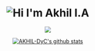 <h1 align="center">
  <img alt="Hi I'm Akhil I.A" title="Hi" src="http://readme-typing-svg.herokuapp.com?color=%2335CD75&size=30&lines=Hi%2C+I'm+Akhil+I.A&center=true">
</h1>
<p align="center">
    <a href="https://git.io/streak-stats"><img src="https://streak-stats.demolab.com?user=AKHIL-DyC"/></a>
</p>
<p align="center">
  <a href="https://github.com/AKHIL-DyC">
    <img src="https://github-profile-trophy.vercel.app/?username=AlvinJoyDev&theme=tokyonight&no-frame=true" alt="AKHIL-DyC's github stats" />
  </a>
</p>
